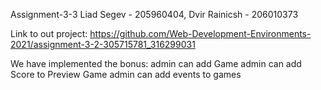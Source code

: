 Assignment-3-3
Liad Segev - 205960404, Dvir Rainicsh - 206010373

Link to out project:
https://github.com/Web-Development-Environments-2021/assignment-3-2-305715781_316299031

We have implemented the bonus:
 admin can add Game
 admin can add Score to Preview Game
 admin can add events to games
